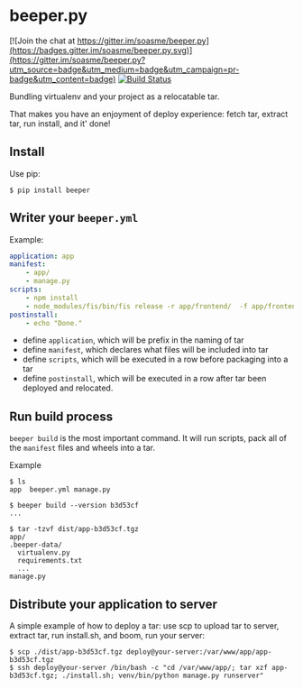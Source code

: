 # beeper.py

[![Join the chat at https://gitter.im/soasme/beeper.py](https://badges.gitter.im/soasme/beeper.py.svg)](https://gitter.im/soasme/beeper.py?utm_source=badge&utm_medium=badge&utm_campaign=pr-badge&utm_content=badge)
[![Build Status](https://travis-ci.org/soasme/beeper.py.svg?branch=master)](https://travis-ci.org/soasme/beeper.py)

Bundling virtualenv and your project as a relocatable tar.

That makes you have an enjoyment of deploy experience: fetch tar, extract tar, run install, and it' done!

## Install

Use pip:

    $ pip install beeper

## Writer your `beeper.yml`

Example:

```yaml
application: app
manifest:
    - app/
    - manage.py
scripts:
    - npm install
    - node_modules/fis/bin/fis release -r app/frontend/  -f app/frontend/fis-conf.js -mpod ./app
postinstall:
    - echo "Done."
```

* define `application`, which will be prefix in the naming of tar
* define `manifest`, which declares what files will be included into tar
* define `scripts`, which will be executed in a row before packaging into a tar
* define `postinstall`, which will be executed in a row after tar been deployed and relocated.

## Run build process

`beeper build` is the most important command. It will run scripts, pack all of the `manifest` files and wheels into a tar.

Example

```
$ ls
app  beeper.yml manage.py

$ beeper build --version b3d53cf
...

$ tar -tzvf dist/app-b3d53cf.tgz
app/
.beeper-data/
  virtualenv.py
  requirements.txt
  ...
manage.py
```

## Distribute your application to server

A simple example of how to deploy a tar: use scp to upload tar to server, extract tar, run install.sh, and boom, run your server:

```
$ scp ./dist/app-b3d53cf.tgz deploy@your-server:/var/www/app/app-b3d53cf.tgz
$ ssh deploy@your-server /bin/bash -c "cd /var/www/app/; tar xzf app-b3d53cf.tgz; ./install.sh; venv/bin/python manage.py runserver"
```

